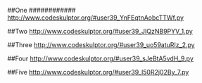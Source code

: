 ##One
############
http://www.codeskulptor.org/#user39_YnFEqtnAobcTTWf.py

##Two
http://www.codeskulptor.org/#user39_JIQzNB9PYV_1.py

##Three
http://www.codeskulptor.org/#user39_uo59atuRIz_2.py

##Four
http://www.codeskulptor.org/#user39_sJeBtA5vdH_9.py

##Five
http://www.codeskulptor.org/#user39_l50R2j02By_7.py

